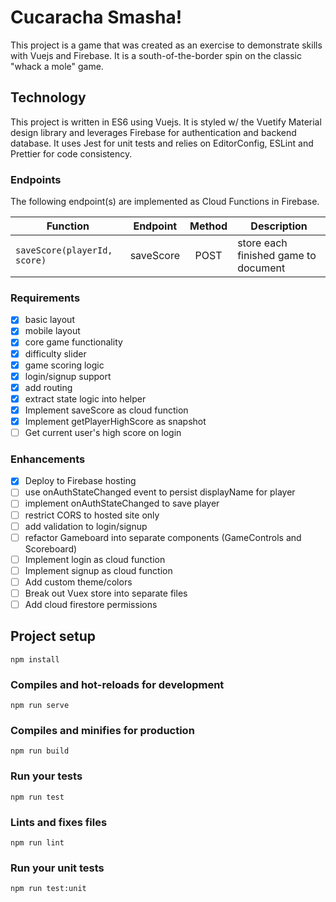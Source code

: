 # Cucaracha Smasha!

This project is a game that was created as an exercise to demonstrate skills with Vuejs and Firebase. It is a south-of-the-border spin on the classic "whack a mole" game.

## Technology

This project is written in ES6 using Vuejs. It is styled w/ the Vuetify Material design library and leverages Firebase for authentication and backend database. It uses Jest for unit tests and relies on EditorConfig, ESLint and Prettier for code consistency.

### Endpoints

The following endpoint(s) are implemented as Cloud Functions in Firebase.

| Function                     | Endpoint  | Method | Description                          |
| ---------------------------- | --------- | :----: | ------------------------------------ |
| `saveScore(playerId, score)` | saveScore |  POST  | store each finished game to document |

### Requirements

- [x] basic layout
- [x] mobile layout
- [x] core game functionality
- [x] difficulty slider
- [x] game scoring logic
- [x] login/signup support
- [x] add routing
- [x] extract state logic into helper
- [x] Implement saveScore as cloud function
- [x] Implement getPlayerHighScore as snapshot
- [ ] Get current user's high score on login

### Enhancements

- [x] Deploy to Firebase hosting
- [ ] use onAuthStateChanged event to persist displayName for player
- [ ] implement onAuthStateChanged to save player
- [ ] restrict CORS to hosted site only
- [ ] add validation to login/signup
- [ ] refactor Gameboard into separate components (GameControls and Scoreboard)
- [ ] Implement login as cloud function
- [ ] Implement signup as cloud function
- [ ] Add custom theme/colors
- [ ] Break out Vuex store into separate files
- [ ] Add cloud firestore permissions

## Project setup

```
npm install
```

### Compiles and hot-reloads for development

```
npm run serve
```

### Compiles and minifies for production

```
npm run build
```

### Run your tests

```
npm run test
```

### Lints and fixes files

```
npm run lint
```

### Run your unit tests

```
npm run test:unit
```
